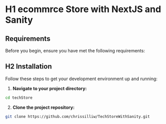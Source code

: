 # H1 ecommrce Store with NextJS and Sanity

## Requirements

Before you begin, ensure you have met the following requirements:


## H2 Installation

Follow these steps to get your development environment up and running:

1. <strong>Navigate to your project directory:</strong>
  
  ```bash
  cd techStore
  ```
2. <strong>Clone the project repository:</strong>

```bash
git clone https://github.com/chrissilliw/TechStoreWithSanity.git
```

